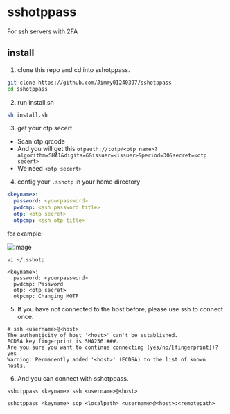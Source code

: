 # sshotppass

For ssh servers with 2FA

## install
1. clone this repo and cd into sshotppass.
``` bash
git clone https://github.com/Jimmy01240397/sshotppass
cd sshotppass
```

2. run install.sh
``` bash
sh install.sh
```

3. get your otp secert.
- Scan otp qrcode
- And you will get this ``otpauth://totp/<otp name>?algorithm=SHA1&digits=6&issuer=<issuer>&period=30&secret=<otp secert>``
- We need ``<otp secert>``

4. config your ``.sshotp`` in your home directory
``` yaml
<keyname>: 
  password: <yourpassword>
  pwdcmp: <ssh password title>
  otp: <otp secret>
  otpcmp: <ssh otp title>
```

for example:

![image](https://user-images.githubusercontent.com/57281249/151539520-fe8b60bc-0bea-465d-9344-fe0353cc2a3f.png)
```
vi ~/.sshotp

<keyname>: 
  password: <yourpassword>
  pwdcmp: Password
  otp: <otp secret>
  otpcmp: Changing MOTP
```

5. If you have not connected to the host before, please use ssh to connect once.
```
# ssh <username>@<host>
The authenticity of host '<host>' can't be established.
ECDSA key fingerprint is SHA256:###.
Are you sure you want to continue connecting (yes/no/[fingerprint])? yes
Warning: Permanently added '<host>' (ECDSA) to the list of known hosts.
```

6. And you can connect with sshotppass.
```
sshotppass <keyname> ssh <username>@<host>

sshotppass <keyname> scp <localpath> <username>@<host>:<remotepath>
```
